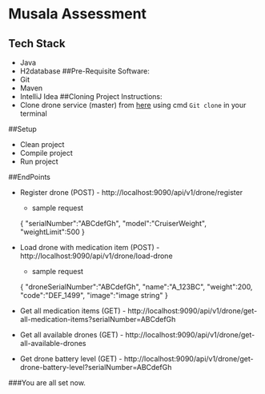 # Musala Assessment

## Tech Stack
-  Java
-  H2database
##Pre-Requisite Software:
-  Git
-  Maven
-  IntelliJ Idea
##Cloning Project Instructions:
- Clone drone service (master) from [here](https://github.com/Blaiseleo/musala.git) using cmd `Git clone` in your terminal

##Setup
- Clean project
- Compile project
- Run project

##EndPoints
- Register drone (POST) - http://localhost:9090/api/v1/drone/register

  - sample request
  
  {
    "serialNumber":"ABCdefGh",
    "model":"CruiserWeight",
    "weightLimit":500
  }

- Load drone with medication item (POST) - http://localhost:9090/api/v1/drone/load-drone
  
  - sample request
  
  {
    "droneSerialNumber":"ABCdefGh",
    "name":"A_123BC",
    "weight":200,
    "code":"DEF_1499",
    "image":"image string"
  }

- Get all medication items (GET) - http://localhost:9090/api/v1/drone/get-all-medication-items?serialNumber=ABCdefGh
- Get all available drones (GET) - http://localhost:9090/api/v1/drone/get-all-available-drones
- Get drone battery level (GET) - http://localhost:9090/api/v1/drone/get-drone-battery-level?serialNumber=ABCdefGh


###You are all set now.